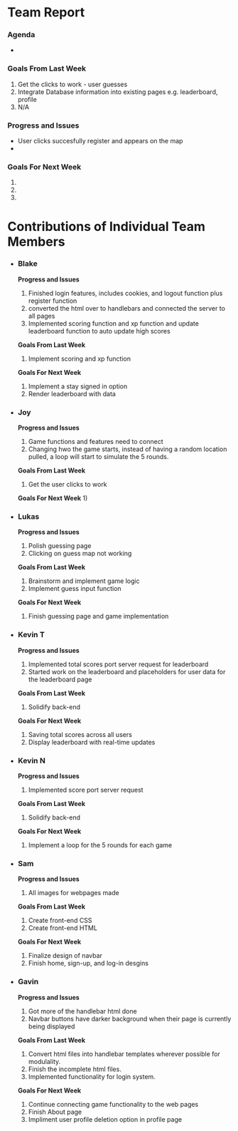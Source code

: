 # Team Report
### Agenda
- 

### Goals From Last Week
1. Get the clicks to work - user guesses
2. Integrate Database information into existing pages e.g. leaderboard, profile
3. N/A
   
### Progress and Issues
- User clicks succesfully register and appears on the map
- 

### Goals For Next Week
1. 
2. 
3. 

# Contributions of Individual Team Members

- ### Blake
  **Progress and Issues**
  1) Finished login features, includes cookies, and logout function plus register function
  2) converted the html over to handlebars and connected the server to all pages 
  3) Implemented scoring function and xp function and update leaderboard function to auto update high scores
  
  **Goals From Last Week**
  1) Implement scoring and xp function
     
  **Goals For Next Week**
  1) Implement a stay signed in option
  2) Render leaderboard with data

- ### Joy
  **Progress and Issues**
  1) Game functions and features need to connect
  2) Changing hwo the game starts, instead of having a random location pulled, a loop will start to simulate the 5 rounds. 
  
  **Goals From Last Week**
  1) Get the user clicks to work
     
  **Goals For Next Week**
  1) 

- ### Lukas
  **Progress and Issues**
  1) Polish guessing page
  2) Clicking on guess map not working
  
  **Goals From Last Week**
  1) Brainstorm and implement game logic
  2) Implement guess input function
   
  **Goals For Next Week**
  1) Finish guessing page and game implementation


- ### Kevin T
  **Progress and Issues**
  1) Implemented total scores port server request for leaderboard
  2) Started work on the leaderboard and placeholders for user data for the leaderboard page

  **Goals From Last Week**
  1) Solidify back-end

  **Goals For Next Week**
  1) Saving total scores across all users
  2) Display leaderboard with real-time updates

- ### Kevin N
  **Progress and Issues**
  1) Implemented score port server request
  
  **Goals From Last Week**
  1) Solidify back-end
  
  **Goals For Next Week**
  1) Implement a loop for the 5 rounds for each game

- ### Sam
  **Progress and Issues**
  1) All images for webpages made
  
  **Goals From Last Week**
  1) Create front-end CSS
  2) Create front-end HTML
     
  **Goals For Next Week**
  1) Finalize design of navbar
  2) Finish home, sign-up, and log-in desgins

- ### Gavin
  **Progress and Issues**
  1) Got more of the handlebar html done
  2) Navbar buttons have darker background when their page is currently being displayed
  
  **Goals From Last Week**
  1) Convert html files into handlebar templates wherever possible for modulality.
  2) Finish the incomplete html files.
  3) Implemented functionality for login system.
     
  **Goals For Next Week**
  1) Continue connecting game functionality to the web pages
  2) Finish About page
  3) Impliment user profile deletion option in profile page


